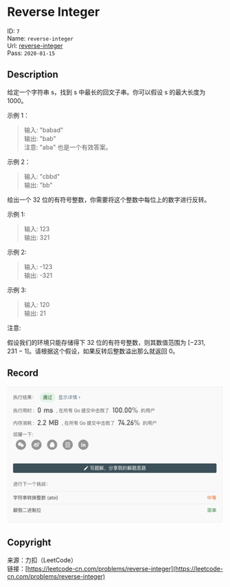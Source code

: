 # Reverse Integer

ID: `7`  
Name: `reverse-integer`  
Url: [reverse-integer](https://leetcode-cn.com/problems/reverse-integer/)  
Pass: `2020-01-15`

## Description

给定一个字符串 s，找到 s 中最长的回文子串。你可以假设 s 的最大长度为 1000。

示例 1：

> 输入: "babad"  
> 输出: "bab"  
> 注意: "aba" 也是一个有效答案。  

示例 2：

> 输入: "cbbd"  
> 输出: "bb"


给出一个 32 位的有符号整数，你需要将这个整数中每位上的数字进行反转。

示例 1:

> 输入: 123  
> 输出: 321 

示例 2:

> 输入: -123  
> 输出: -321 

示例 3:

> 输入: 120  
> 输出: 21

注意:

假设我们的环境只能存储得下 32 位的有符号整数，则其数值范围为 [−231,  231 − 1]。请根据这个假设，如果反转后整数溢出那么就返回 0。

## Record

![Record](record.png "Record")

## Copyright

来源：力扣（LeetCode）  
链接：[https://leetcode-cn.com/problems/reverse-integer](https://leetcode-cn.com/problems/reverse-integer)  
